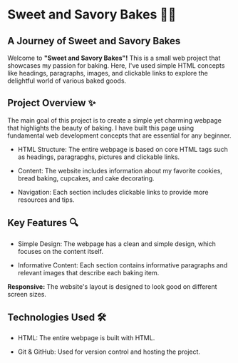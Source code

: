 # Sweet and Savory Bakes 🍪🍰
## A Journey of Sweet and Savory Bakes
Welcome to **"Sweet and Savory Bakes"!** This is a small web project that showcases my passion for baking. Here, I've used simple HTML concepts like headings, paragraphs, images, and clickable links to explore the delightful world of various baked goods.

## Project Overview ✨
The main goal of this project is to create a simple yet charming webpage that highlights the beauty of baking. I have built this page using fundamental web development concepts that are essential for any beginner.

* HTML Structure: The entire webpage is based on core HTML tags such as headings, paragrapghs, pictures and clickable links.

* Content: The website includes information about my favorite cookies, bread baking, cupcakes, and cake decorating.

* Navigation: Each section includes clickable links to provide more resources and tips.

## Key Features 🔍
* Simple Design: The webpage has a clean and simple design, which focuses on the content itself.

* Informative Content: Each section contains informative paragraphs and relevant images that describe each baking item.

**Responsive:** The website's layout is designed to look good on different screen sizes.

## Technologies Used 🛠️
* HTML: The entire webpage is built with HTML.

* Git & GitHub: Used for version control and hosting the project.
